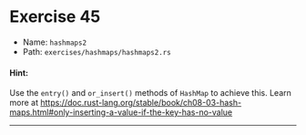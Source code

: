 # Exercise 45

- Name: ```hashmaps2```
- Path: ```exercises/hashmaps/hashmaps2.rs```
#### Hint: 

Use the `entry()` and `or_insert()` methods of `HashMap` to achieve this.
Learn more at https://doc.rust-lang.org/stable/book/ch08-03-hash-maps.html#only-inserting-a-value-if-the-key-has-no-value



---



